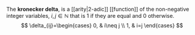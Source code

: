 
The **kronecker delta**, is a [[arity|2-adic]] [[function]] of the non-negative integer variables, $i,j\in\mathbb N$ that is $1$ if they are equal and $0$ otherwise.
$$
\delta_{ij}=\begin{cases}
0, & i\neq j \\
1, & i=j
\end{cases}
$$

